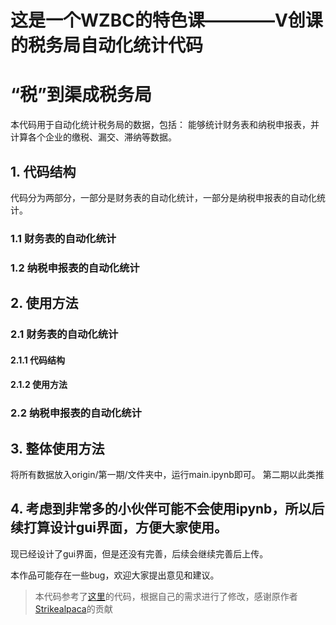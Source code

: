 # 这是一个WZBC的特色课————V创课的税务局自动化统计代码
# “税”到渠成税务局
本代码用于自动化统计税务局的数据，包括：
能够统计财务表和纳税申报表，并计算各个企业的缴税、漏交、滞纳等数据。

## 1. 代码结构
代码分为两部分，一部分是财务表的自动化统计，一部分是纳税申报表的自动化统计。
### 1.1 财务表的自动化统计

### 1.2 纳税申报表的自动化统计

## 2. 使用方法
### 2.1 财务表的自动化统计
#### 2.1.1 代码结构
#### 2.1.2 使用方法
### 2.2 纳税申报表的自动化统计

## 3. 整体使用方法
将所有数据放入origin/第一期/文件夹中，运行main.ipynb即可。
第二期以此类推

## 4. 考虑到非常多的小伙伴可能不会使用ipynb，所以后续打算设计gui界面，方便大家使用。

现已经设计了gui界面，但是还没有完善，后续会继续完善后上传。

本作品可能存在一些bug，欢迎大家提出意见和建议。





> 本代码参考了[这里](https://github.com/Strikealpaca/V_Tax)的代码，根据自己的需求进行了修改，感谢原作者[Strikealpaca](https://github.com/Strikealpaca)的贡献